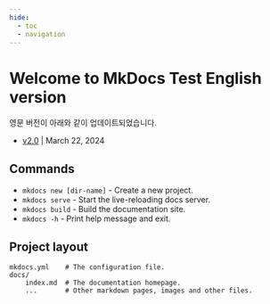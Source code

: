 ```yaml
---
hide:
  - toc
  - navigation
---
```


# Welcome to MkDocs Test English version
영문 버전이 아래와 같이 업데이트되었습니다.

- [v2.0](dev/index.md) | March 22, 2024

## Commands

* `mkdocs new [dir-name]` - Create a new project.
* `mkdocs serve` - Start the live-reloading docs server.
* `mkdocs build` - Build the documentation site.
* `mkdocs -h` - Print help message and exit.

## Project layout

    mkdocs.yml    # The configuration file.
    docs/
        index.md  # The documentation homepage.
        ...       # Other markdown pages, images and other files.
